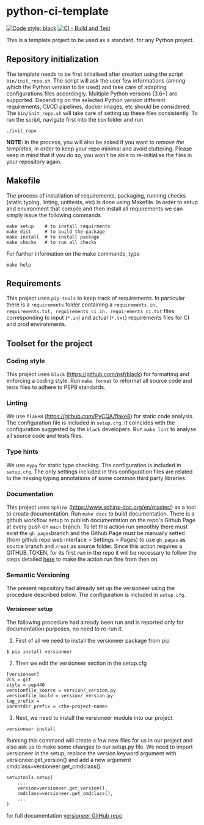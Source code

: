 # python-ci-template

[![Code style: black](https://img.shields.io/badge/code%20style-black-000000.svg)](https://github.com/psf/black)
[![CI - Build and Test](https://github.com/CGnal/python-ci-template/actions/workflows/continous-integration.yml/badge.svg)](https://github.com/CGnal/python-ci-template/actions/workflows/continous-integration.yml)

This is a template project to be used as a standard, for any Python project.

## Repository initialization 

The template needs to be first initialised after creation using the script `bin/init_repo.sh`. 
The script will ask the user few informations (among which the 
Python version to be used) and take care of adapting configurations files accordingly. 
Multiple Python versions (3.6+) are supported. 
Depending on the selected Python version different requirements, CI/CD pipelines, 
docker images, etc should be considered. The `bin/init_repo.sh` will take care of 
setting up these files consistently. To run the script, navigate first into the `bin` folder and run 

```
./init_repo
```

**NOTE:** In the process, you will also be asked if you want to *remove the templates*, 
in order to keep your repo minimal and avoid cluttering. 
Please keep in mind that if you do so, you won't be able to re-initialise the files 
in your repository again. 

## Makefile 

The process of installation of requirements, packaging, running checks (static typing, linting, unittests, etc) is 
done using Makefile. In order to setup and environment that compile and then install all requirements 
we can simply issue the following commands

```
make setup    # to install requirments
make dist     # to build the package
make install  # to install package
make checks   # to run all checks
```

For further information on the make commands, type

```
make help
```


## Requirements

This project uses ``pip-tools`` to keep track of requirements. In particular there is a ``requirements`` folder 
containing a ``requirements.in, requirements.txt, requirements_ci.in, requirements_ci.txt`` files corresponding to 
input (``*.in``) and actual (``*.txt``) requirements files for CI and prod environments.


## Toolset for the project

### Coding style
This project uses ``black`` (https://github.com/psf/black) for formatting and enforcing a coding style.
Run ``make format`` to reformat all source code and tests files to adhere to PEP8 standards.

### Linting
We use ``flake8`` (https://github.com/PyCQA/flake8) for static code analysis. The configuration file is included in ``setup.cfg``. 
It coincides with the configuration suggested by the ``black`` developers. Run ``make lint`` to analyse all source code and tests files.

### Type hints
We use ``mypy`` for static type checking. The configuration is included in ``setup.cfg``.
The only settings included in this configuration files are related to the missing typing annotations of some common third party libraries.

### Documentation
This project uses `Sphinx` (https://www.sphinx-doc.org/en/master/) as a tool to create documentation. Run `make docs` to build documentation.
There is a github workflow setup to publish documentation on the repo's Github Page at every push on `main` branch. 
To let this action run smoothly there must exist the `gh_pages`branch and the Github Page must be manually setted (from
github repo web interface > Settings > Pages) to use `gh_pages` as source branch and `/root` as source folder. 
Since this action requires a GITHUB_TOKEN, for its first run in the repo it will be necessary to follow the steps 
detailed [here]( https://github.com/peaceiris/actions-gh-pages#%EF%B8%8F-first-deployment-with-github_token) 
to make the action run fine from then on.

### Semantic Versioning

The present repository had already set up the versioneer using the procedure described below. The configuration is included in ``setup.cfg``.  
 

#### Verisioneer setup
The following procedure had already been run and is reported only for documentation purposes, no need to re-run it.
1. First of all we need to install the versioneer package from pip
```
$ pip install versioneer
```

2. Then we edit the versioneer section in the setup.cfg

```
[versioneer]
VCS = git
style = pep440
versionfile_source = version/_version.py
versionfile_build = version/_version.py
tag_prefix =
parentdir_prefix = <the-project-name>
```

3. Next, we need to install the versioneer module into our project.
```
versioneer install
```

Running this command will create a few new files for us in our project and also ask us to make some changes to our setup.py file. We need to import versioneer in the setup, replace the version keyword argument with versioneer.get_version() and add a new argument cmdclass=versioneer.get_cmdclass().

```
setuptools.setup(
    ...
    version=versioneer.get_version(),
    cmdclass=versioneer.get_cmdclass(),
    ...
)
```
 for full documentation [versioneer GitHub repo](https://github.com/python-versioneer/python-versioneer)
